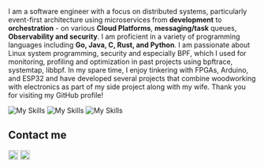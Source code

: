                              
I am a software engineer with a focus on distributed systems, particularly event-first architecture using microservices from **development** to **orchestration** - on various **Cloud Platforms**, **messaging/task** queues, **Observability and security**. I am proficient in a variety of programming languages including **Go, Java, C, Rust, and Python**. I am passionate about Linux system programming, security and especially BPF, which I used for monitoring, profiling and optimization in past projects using bpftrace, systemtap, libbpf. In my spare time, I enjoy tinkering with FPGAs, Arduino, and ESP32 and have developed several projects that combine woodworking with electronics as part of my side project along with my wife. Thank you for visiting my GitHub profile!
                              

![My Skills](https://skillicons.dev/icons?i=py,go,rust,java,javascript)
![My Skills](https://skillicons.dev/icons?i=git,github,bootstrap,arduino)
![My Skills](https://skillicons.dev/icons?i=aws,azure,kubernetes,docker,packer)


## Contact me
<p>
    <a href="https://keybase.io/ovaisreza" alt="Keybase"><img src="https://www.vectorlogo.zone/logos/keybase/keybase-official.svg" width=20px length=20px></a>
    <a href="https://www.linkedin.com/in/ovaisreza/" alt="LinkedIn"><img src="https://www.vectorlogo.zone/logos/linkedin/linkedin-icon.svg" width=20x height=20px></a>
</p>
  
  
